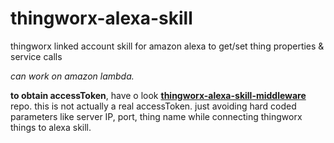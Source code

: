 # thingworx-alexa-skill
thingworx linked account skill for amazon alexa to get/set thing properties &amp; service calls

*can work on amazon lambda.*

**to obtain accessToken**, have o look [**thingworx-alexa-skill-middleware**](https://github.com/eercanayar/thingworx-alexa-skill-middleware) repo.
this is not actually a real accessToken. just avoiding hard coded parameters like server IP, port, thing name while connecting thingworx things to alexa skill.

